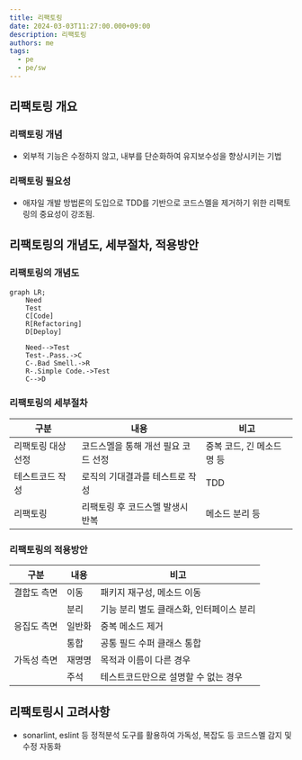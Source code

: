 ```yaml
---
title: 리팩토링
date: 2024-03-03T11:27:00.000+09:00
description: 리팩토링
authors: me
tags:
  - pe
  - pe/sw
---
```


## 리팩토링 개요

### 리팩토링 개념

- 외부적 기능은 수정하지 않고, 내부를 단순화하여 유지보수성을 향상시키는 기법

### 리팩토링 필요성

- 애자일 개발 방법론의 도입으로 TDD를 기반으로 코드스멜을 제거하기 위한 리팩토링의 중요성이 강조됨.

## 리팩토링의 개념도, 세부절차, 적용방안

### 리팩토링의 개념도

```mermaid
graph LR;
    Need
    Test
    C[Code]
    R[Refactoring]
    D[Deploy]

    Need-->Test
    Test-.Pass.->C
    C-.Bad Smell.->R
    R-.Simple Code.->Test
    C-->D
```

### 리팩토링의 세부절차

| 구분 | 내용 | 비고 |
| --- | --- | --- |
| 리팩토링 대상선정 | 코드스멜을 통해 개선 필요 코드 선정 | 중복 코드, 긴 메소드명 등 |
| 테스트코드 작성 | 로직의 기대결과를 테스트로 작성 | TDD |
| 리팩토링 | 리팩토링 후 코드스멜 발생시 반복 | 메소드 분리 등 |

### 리팩토링의 적용방안

| 구분 | 내용 | 비고 |
| --- | --- | --- |
| 결합도 측면 | 이동 | 패키지 재구성, 메소드 이동 |
| | 분리 | 기능 분리 별도 클래스화, 인터페이스 분리 |
| 응집도 측면 | 일반화 | 중복 메소드 제거 |
| | 통합 | 공통 필드 수퍼 클래스 통합 |
| 가독성 측면 | 재명명 | 목적과 이름이 다른 경우 |
| | 주석 | 테스트코드만으로 설명할 수 없는 경우 |

## 리팩토링시 고려사항

- sonarlint, eslint 등 정적분석 도구를 활용하여 가독성, 복잡도 등 코드스멜 감지 및 수정 자동화
